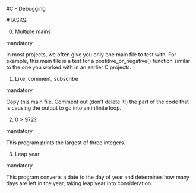 #C - Debugging

#TASKS.

0. Multiple mains

mandatory

In most projects, we often give you only one main file to test with. For example, this main file is a test for a postitive_or_negative() function similar to the one you worked with in an earlier C projects.

1. Like, comment, subscribe

mandatory

Copy this main file. Comment out (don’t delete it!) the part of the code that is causing the output to go into an infinite loop.

2. 0 > 972?

mandatory

This program prints the largest of three integers.

3. Leap year

mandatory

This program converts a date to the day of year and determines how many days are left in the year, taking leap year into consideration.
